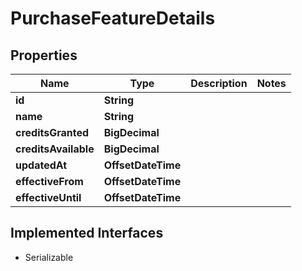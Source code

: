 

# PurchaseFeatureDetails


## Properties

| Name | Type | Description | Notes |
|------------ | ------------- | ------------- | -------------|
|**id** | **String** |  |  |
|**name** | **String** |  |  |
|**creditsGranted** | **BigDecimal** |  |  |
|**creditsAvailable** | **BigDecimal** |  |  |
|**updatedAt** | **OffsetDateTime** |  |  |
|**effectiveFrom** | **OffsetDateTime** |  |  |
|**effectiveUntil** | **OffsetDateTime** |  |  |


## Implemented Interfaces

* Serializable


